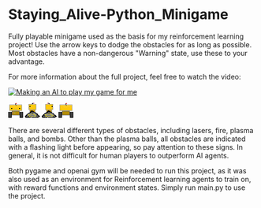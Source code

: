# Staying_Alive-Python_Minigame
Fully playable minigame used as the basis for my reinforcement learning project! Use the arrow keys to dodge the obstacles for as long as possible. 
Most obstacles have a non-dangerous "Warning" state, use these to your advantage.

For more information about the full project, feel free to watch the video:

[![Making an AI to play my game for me](https://img.youtube.com/vi/NZcOcnKrRLk/0.jpg)](https://www.youtube.com/watch?v=NZcOcnKrRLk "Making an AI to play my game for me")

![alt text](media/Artwork/pdown1.png) ![alt text](media/Artwork/pleft1.png) ![alt text](media/Artwork/pright1.png) ![alt text](media/Artwork/pup1.png)

There are several different types of obstacles, including lasers, fire, plasma balls, and bombs. Other than the plasma balls, all obstacles are indicated with a flashing light before appearing, so pay attention to these signs. In general, it is not difficult for human players to outperform AI agents.

Both pygame and openai gym will be needed to run this project, as it was also used as an environment for Reinforcement learning agents to train on, with reward functions and environment states. Simply run main.py to use the project.
